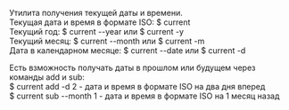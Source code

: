 Утилита получения текущей даты и времени.  
Текущая дата и время в формате ISO: $ current  
Текущий год: $ current --year или $ current -y  
Текущий месяц: $ current --month или $ current -m  
Дата в календарном месяце: $ current --date или $ current -d  
  
Есть взможность получать даты в прошлом или будущем через команды add и sub:  
$ current add -d 2 - дата и время в формате ISO на два дня вперед   
$ current sub --month 1 - дата и время в формате ISO на 1 месяц назад  